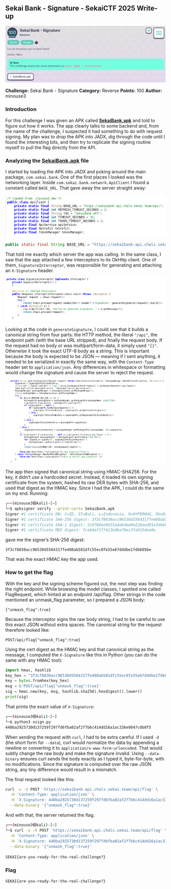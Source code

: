 ## Sekai Bank - Signature - SekaiCTF 2025 Write-up

![Banner](assets/img/banner.png)

**Challenge:** Sekai Bank - Signature
**Category:** Reverse
**Points:** 100
**Author:** minouse3

### Introduction
For this challenge I was given an APK called [**SekaiBank.apk**](assets/files/SekaiBank.apk) and told to figure out how it works. The app clearly talks to some backend and, from the name of the challenge, I suspected it had something to do with request signing. My plan was to drop the APK into JADX, dig through the code until I found the interesting bits, and then try to replicate the signing routine myself to pull the flag directly from the API.

### Analyzing the [**SekaiBank.apk**](assets/files/SekaiBank.apk) file
I started by loading the APK into JADX and poking around the main package, `com.sekai.bank`. One of the first places I looked was the networking layer. Inside `com.sekai.bank.network.ApiClient` I found a constant called `BASE_URL`. That gave away the server straight away:

![Analyze-1](assets/img/analyze-1.png)

```java
public static final String BASE_URL = "https://sekaibank-api.chals.sekai.team/api/";
```

That told me exactly which server the app was calling. In the same class, I saw that the app attached a few interceptors to its OkHttp client. One of them, `SignatureInterceptor`, was responsible for generating and attaching an `X-Signature` header.

![Analyze-2](assets/img/analyze-2.png)

Looking at the code in `generateSignature`, I could see that it builds a canonical string from four parts: the HTTP method, the literal `"/api"`, the endpoint path (with the base URL stripped), and finally the request body. If the request had no body or was multipart/form-data, it simply used `"{}"`. Otherwise it took the exact UTF-8 body as a string. This is important because the body is expected to be JSON — meaning if I sent anything, it needed to be serialized in exactly the same way, with the `Content-Type` header set to `application/json`. Any differences in whitespace or formatting would change the signature and cause the server to reject the request.

![Analyze-3](assets/img/analyze-3.png)

The app then signed that canonical string using HMAC-SHA256. For the key, it didn’t use a hardcoded secret. Instead, it loaded its own signing certificate from the system, hashed its raw DER bytes with SHA-256, and used that digest as the HMAC key. Since I had the APK, I could do the same on my end. Running:
```bash
┌──(minouse3㉿kali)-[~]
└─$ apksigner verify --print-certs SekaiBank.apk
Signer #1 certificate DN: C=ID, ST=Bali, L=Indonesia, O=HYPERHUG, OU=Development, CN=Aimar S. Adhitya
Signer #1 certificate SHA-256 digest: 3f3cf8830acc96530d5564317fe480ab581dfc55ec8fe55e67dddbe1fdb605be
Signer #1 certificate SHA-1 digest: 2c9760ee9615adabdee0e228aed91e3d4ebdebdf
Signer #1 certificate MD5 digest: fcab4af1f7411b4ba70ec2fa915dee8e
```
gave me the signer’s SHA-256 digest:
```
3f3cf8830acc96530d5564317fe480ab581dfc55ec8fe55e67dddbe1fdb605be
```
That was the exact HMAC key the app used.

### How to get the flag
With the key and the signing scheme figured out, the next step was finding the right endpoint. While browsing the model classes, I spotted one called FlagRequest, which hinted at an endpoint /api/flag. Other strings in the code mentioned an unmask_flag parameter, so I prepared a JSON body:
```
{"unmask_flag":true}
```

Because the interceptor signs the raw body string, I had to be careful to use this exact JSON without extra spaces. The canonical string for the request therefore looked like:
```
POST/api/flag{"unmask_flag":true}
```

Using the cert digest as the HMAC key and that canonical string as the message, I computed the `X-Signature` like this in Python (you can do the same with any HMAC tool):
```py
import hmac, hashlib
key_hex = "3f3cf8830acc96530d5564317fe480ab581dfc55ec8fe55e67dddbe1fdb605be"
key = bytes.fromhex(key_hex)
msg = b'POST/api/flag{"unmask_flag":true}'
sig = hmac.new(key, msg, hashlib.sha256).hexdigest().lower()
print(sig)
```

That prints the exact value of `X-Signature`:
```sh
┌──(minouse3㉿kali)-[~]
└─$ python3 xsign.py
440ba2925730d137259f297fd6fba02af2f7b6c414dd16a1ac336e9047cdb8f5
```

When sending the request with `curl`, I had to be extra careful. If I used `-d` (the short form for `--data`), curl would normalize the data by appending a newline or converting it to `application/x-www-form-urlencoded`. That would subtly change the raw body and make the signature invalid. Using `--data-binary` ensures curl sends the body exactly as I typed it, byte-for-byte, with no modifications. Since the signature is computed over the raw JSON string, any tiny difference would result in a mismatch.

The final request looked like this:
```sh
curl -s -X POST 'https://sekaibank-api.chals.sekai.team/api/flag' \
  -H 'Content-Type: application/json' \
  -H 'X-Signature: 440ba2925730d137259f297fd6fba02af2f7b6c414dd16a1ac336e9047cdb8f5' \
  --data-binary '{"unmask_flag":true}'
```
And with that, the server returned the flag.
```sh
┌──(minouse3㉿kali)-[~]
└─$ curl -s -X POST 'https://sekaibank-api.chals.sekai.team/api/flag' \
  -H 'Content-Type: application/json' \
  -H 'X-Signature: 440ba2925730d137259f297fd6fba02af2f7b6c414dd16a1ac336e9047cdb8f5' \
  --data-binary '{"unmask_flag":true}'

SEKAI{are-you-ready-for-the-real-challenge?}
```

### Flag
```
SEKAI{are-you-ready-for-the-real-challenge?}
```